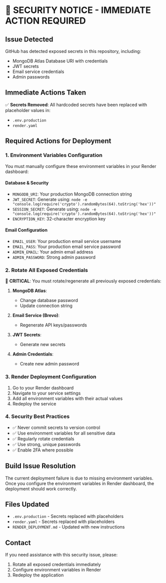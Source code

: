 # 🚨 SECURITY NOTICE - IMMEDIATE ACTION REQUIRED

## Issue Detected
GitHub has detected exposed secrets in this repository, including:
- MongoDB Atlas Database URI with credentials
- JWT secrets
- Email service credentials
- Admin passwords

## Immediate Actions Taken
✅ **Secrets Removed**: All hardcoded secrets have been replaced with placeholder values in:
- `.env.production`
- `render.yaml`

## Required Actions for Deployment

### 1. Environment Variables Configuration
You must manually configure these environment variables in your Render dashboard:

#### Database & Security
- `MONGODB_URI`: Your production MongoDB connection string
- `JWT_SECRET`: Generate using: `node -e "console.log(require('crypto').randomBytes(64).toString('hex'))"`
- `SESSION_SECRET`: Generate using: `node -e "console.log(require('crypto').randomBytes(64).toString('hex'))"`
- `ENCRYPTION_KEY`: 32-character encryption key

#### Email Configuration
- `EMAIL_USER`: Your production email service username
- `EMAIL_PASS`: Your production email service password
- `ADMIN_EMAIL`: Your admin email address
- `ADMIN_PASSWORD`: Strong admin password

### 2. Rotate All Exposed Credentials
🔄 **CRITICAL**: You must rotate/regenerate all previously exposed credentials:

1. **MongoDB Atlas**: 
   - Change database password
   - Update connection string
   
2. **Email Service (Brevo)**:
   - Regenerate API keys/passwords
   
3. **JWT Secrets**:
   - Generate new secrets
   
4. **Admin Credentials**:
   - Create new admin password

### 3. Render Deployment Configuration
1. Go to your Render dashboard
2. Navigate to your service settings
3. Add all environment variables with their actual values
4. Redeploy the service

### 4. Security Best Practices
- ✅ Never commit secrets to version control
- ✅ Use environment variables for all sensitive data
- ✅ Regularly rotate credentials
- ✅ Use strong, unique passwords
- ✅ Enable 2FA where possible

## Build Issue Resolution
The current deployment failure is due to missing environment variables. Once you configure the environment variables in Render dashboard, the deployment should work correctly.

## Files Updated
- `.env.production` - Secrets replaced with placeholders
- `render.yaml` - Secrets replaced with placeholders
- `RENDER_DEPLOYMENT.md` - Updated with new instructions

## Contact
If you need assistance with this security issue, please:
1. Rotate all exposed credentials immediately
2. Configure environment variables in Render
3. Redeploy the application